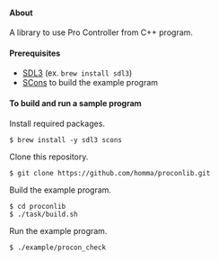 #### About

A library to use Pro Controller from C++ program.

#### Prerequisites

- [SDL3](https://github.com/libsdl-org/SDL) (ex. `brew install sdl3`)
- [SCons](https://github.com/SCons/scons) to build the example program

#### To build and run a sample program

Install required packages.

````console
$ brew install -y sdl3 scons
````

Clone this repository.

````console
$ git clone https://github.com/homma/proconlib.git
````

Build the example program.

````console
$ cd proconlib
$ ./task/build.sh
````

Run the example program.

````console
$ ./example/procon_check
````
